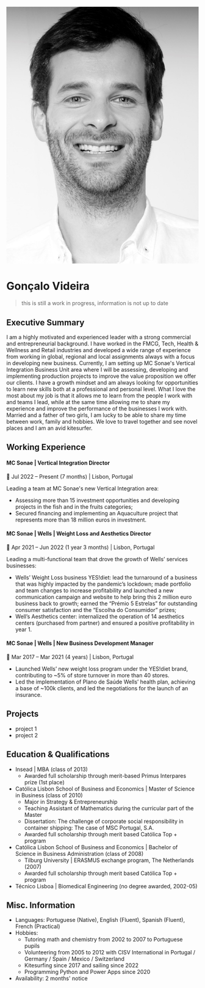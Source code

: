 <head>
  <link rel="stylesheet" type="text/css" href="style-ref.css">
</head>

![image](resume-photo.jpg)
# Gonçalo Videira

> this is still a work in progress, information is not up to date

## Executive Summary

I am a highly motivated and experienced leader with a strong commercial and entrepreneurial background. I have worked in the FMCG, Tech, Health & Wellness and Retail industries and developed a wide range of experience from working in global, regional and local assignments always with a focus in developing new business. Currently, I am setting up MC Sonae's Vertical Integration Business Unit area where I will be assessing, developing and implementing production projects to improve the value proposition we offer our clients. 
I have a growth mindset and am always looking for opportunities to learn new skills both at a professional and personal level. What I love the most about my job is that it allows me to learn from the people I work with and teams I lead, while at the same time allowing me to share my experience and improve the performance of the businesses I work with. 
Married and a father of two girls, I am lucky to be able to share my time between work, family and hobbies. We love to travel together and see novel places and I am an avid kitesurfer. 

## Working Experience

#### MC Sonae | Vertical Integration Director
📅 Jul 2022 – Present (7 months) | Lisbon, Portugal

Leading a team at MC Sonae's new Vertical Integration area:
*	Assessing more than 15 investment opportunities and developing projects in the fish and in the fruits categories;
*	Secured financing and implementing an Aquaculture project that represents more than 18 million euros in investment. 

#### MC Sonae | Wells | Weight Loss and Aesthetics Director
📅 Apr 2021 – Jun 2022 (1 year 3 months) | Lisbon, Portugal

Leading a multi-functional team that drove the growth of Wells’ services businesses: 
*	Wells’ Weight Loss business YES!diet: lead the turnaround of a business that was highly impacted by the pandemic’s lockdown; made portfolio and team changes to increase profitability and launched a new communication campaign and website to help bring this 2 million euro business back to growth; earned the “Prémio 5 Estrelas” for outstanding consumer satisfaction and the “Escolha do Consumidor” prizes;
*	Well’s Aesthetics center: internalized the operation of 14 aesthetics centers (purchased from partner) and ensured a positive profitability in year 1.

#### MC Sonae | Wells | New Business Development Manager
📅 Mar 2017 – Mar 2021 (4 years) | Lisbon, Portugal

* Launched Wells’ new weight loss program under the YES!diet brand, contributing to ~5% of store turnover in more than 40 stores.
* Led the implementation of Plano de Saúde Wells’ health plan, achieving a base of ~100k clients, and led the negotiations for the launch of an insurance.


## Projects

* project 1
* project 2

## Education & Qualifications

* Insead | MBA (class of 2013)
  - Awarded full scholarship through merit-based Primus Interpares prize (1st place)
* Católica Lisbon School of Business and Economics | Master of Science in Business (class of 2010)
  - Major in Strategy & Entrepreneurship 
  - Teaching Assistant of Mathematics during the curricular part of the Master
  - Dissertation: The challenge of corporate social responsibility in container shipping: The case of MSC Portugal, S.A. 
  - Awarded full scholarship through merit based Católica Top + program
* Católica Lisbon School of Business and Economics | Bachelor of Science in Business Administration (class of 2008)
  - Tilburg University | ERASMUS exchange program, The Netherlands (2007)
  - Awarded full scholarship through merit based Católica Top + program
* Técnico Lisboa | Biomedical Engineering (no degree awarded, 2002-05)


## Misc. Information

* Languages: Portuguese (Native), English (Fluent), Spanish (Fluent), French (Practical)
* Hobbies: 
  - Tutoring math and chemistry from 2002 to 2007 to Portuguese pupils
  - Volunteering from 2005 to 2012 with CISV International in Portugal / Germany / Spain / Mexico / Switzerland
  - Kitesurfing since 2017 and sailing since 2022
  - Programming Python and Power Apps since 2020
* Availability: 2 months' notice
